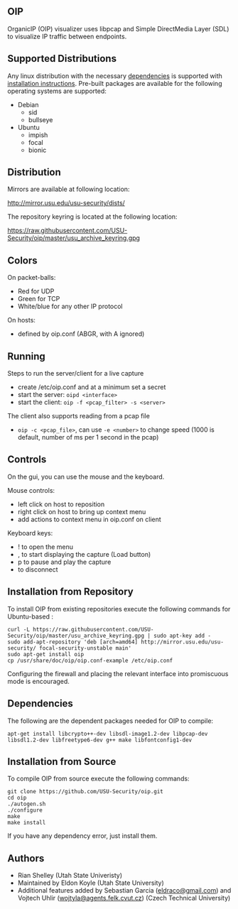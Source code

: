 OIP
---

OrganicIP (OIP) visualizer uses libpcap and Simple DirectMedia Layer (SDL) to visualize IP traffic between endpoints.

Supported Distributions
-----------------------

Any linux distribution with the necessary [dependencies](#dependencies) is supported with [installation instructions](#installation-from-source). Pre-built packages are available for the following operating systems are supported: 

- Debian
   - sid
   - bullseye
- Ubuntu 
   - impish
   - focal
   - bionic

Distribution
------------

Mirrors are available at following location:

http://mirror.usu.edu/usu-security/dists/

The repository keyring is located at the following location: 

https://raw.githubusercontent.com/USU-Security/oip/master/usu_archive_keyring.gpg

Colors
------

On packet-balls:
 - Red for UDP
 - Green for TCP
 - White/blue for any other IP protocol

On hosts:
 - defined by oip.conf (ABGR, with A ignored)

Running
-------

Steps to run the server/client for a live capture

 - create /etc/oip.conf and at a minimum set a secret
 - start the server: `oipd <interface>`
 - start the client: `oip -f <pcap_filter> -s <server>`

The client also supports reading from a pcap file

 - `oip -c <pcap_file>`, can use `-e <number>` to change speed (1000 is default, number of ms per 1 second in the pcap)

Controls
--------

On the gui, you can use the mouse and the keyboard.

Mouse controls:

 - left click on host to reposition
 - right click on host to bring up context menu
 - add actions to context menu in oip.conf on client

Keyboard keys:

 - ! to open the menu
 - , to start displaying the capture (Load button)
 - p to pause and play the capture
 - <ESC> to disconnect

Installation from Repository
----------------------------

To install OIP from existing repositories execute the following commands for Ubuntu-based : 

```
curl -L https://raw.githubusercontent.com/USU-Security/oip/master/usu_archive_keyring.gpg | sudo apt-key add -
sudo add-apt-repository 'deb [arch=amd64] http://mirror.usu.edu/usu-security/ focal-security-unstable main'
sudo apt-get install oip
cp /usr/share/doc/oip/oip.conf-example /etc/oip.conf
```

Configuring the firewall and placing the relevant interface into promiscuous mode is encouraged.

Dependencies
------------

The following are the dependent packages needed for OIP to compile: 

 ```
 apt-get install libcrypto++-dev libsdl-image1.2-dev libpcap-dev libsdl1.2-dev libfreetype6-dev g++ make libfontconfig1-dev
 ```

Installation from Source
------------------------

To compile OIP from source execute the following commands:
```
git clone https://github.com/USU-Security/oip.git
cd oip
./autogen.sh
./configure
make
make install
```

If you have any dependency error, just install them.

Authors
-------

- Rian Shelley (Utah State Univeristy)
- Maintained by Eldon Koyle (Utah State University)
- Additional features added by Sebastian Garcia (eldraco@gmail.com) and Vojtech Uhlir (wojtyla@agents.felk.cvut.cz) (Czech Technical University)